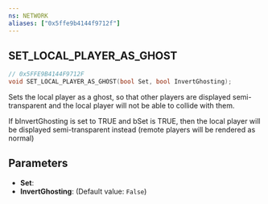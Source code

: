 ```yaml
---
ns: NETWORK
aliases: ["0x5ffe9b4144f9712f"]
---
```

## SET_LOCAL_PLAYER_AS_GHOST

```c
// 0x5FFE9B4144F9712F
void SET_LOCAL_PLAYER_AS_GHOST(bool Set, bool InvertGhosting);
```

Sets the local player as a ghost, so that other players are displayed semi-transparent and the local player will not be able to collide with them.

If bInvertGhosting is set to TRUE and bSet is TRUE, then the local player will be displayed semi-transparent instead (remote players will be rendered as normal)


## Parameters
* **Set**: 
* **InvertGhosting**: (Default value: `False`)
